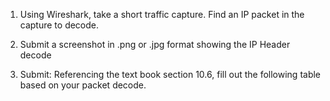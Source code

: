 1. Using Wireshark, take a short traffic capture. Find an IP packet in the capture to decode.

2. Submit a screenshot in .png or .jpg format showing the IP Header decode

3. Submit: Referencing the text book section 10.6, fill out the following table based on your packet decode.

 